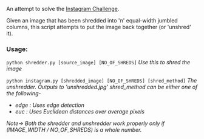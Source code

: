 An attempt to solve the [Instagram Challenge](http://instagram-engineering.tumblr.com/post/12651721845/instagram-engineering-challenge-the-unshredder).

Given an image that has been shredded into 'n' equal-width jumbled  columns, this script attempts to put the image back together (or 'unshred' it).

### Usage:

`python shredder.py [source_image] [NO_OF_SHREDS]`
*Use this to shred the image*

`python instagram.py [shredded_image] [NO_OF_SHREDS] [shred_method]`
*The unshredder. Outputs to 'unshredded.jpg'*
*shred_method can be either one of the following-*

+ *edge : Uses edge detection*
+ *euc : Uses Euclidean distances over average pixels*

*Note-> Both the shredder and unshredder work properly only if (IMAGE_WIDTH / NO_OF_SHREDS) is a whole number.*
